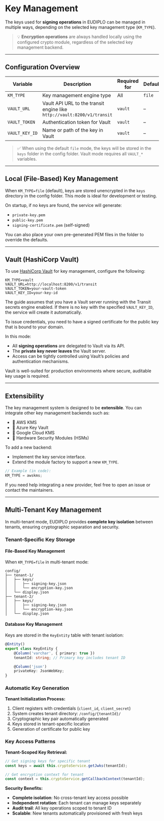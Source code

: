 # Key Management

The keys used for **signing operations** in EUDIPLO can be managed in multiple
ways, depending on the selected key management type (`KM_TYPE`).

> 💡 **Encryption operations** are always handled locally using the configured
> crypto module, regardless of the selected key management backend.

---

## Configuration Overview

| Variable       | Description                                                             | Required for | Default |
| -------------- | ----------------------------------------------------------------------- | ------------ | ------- |
| `KM_TYPE`      | Key management engine type                                              | All          | `file`  |
| `VAULT_URL`    | Vault API URL to the transit engine like `http://vault:8200/v1/transit` | `vault`      | –       |
| `VAULT_TOKEN`  | Authentication token for Vault                                          | `vault`      | –       |
| `VAULT_KEY_ID` | Name or path of the key in Vault                                        | `vault`      | –       |

> ✅ When using the default `file` mode, the keys will be stored in the `keys`
> folder in the config folder. Vault mode requires all `VAULT_*` variables.

---

## Local (File-Based) Key Management

When `KM_TYPE=file` (default), keys are stored unencrypted in the `keys`
directory in the config folder. This mode is ideal for development or testing.

On startup, if no keys are found, the service will generate:

- `private-key.pem`
- `public-key.pem`
- `signing-certificate.pem` (self-signed)

You can also place your own pre-generated PEM files in the folder to override
the defaults.

---

## Vault (HashiCorp Vault)

To use [HashiCorp Vault](https://www.vaultproject.io/) for key management,
configure the following:

```env
KM_TYPE=vault
VAULT_URL=http://localhost:8200/v1/transit
VAULT_TOKEN=your-vault-token
VAULT_KEY_ID=your-key-id
```

The guide assumes that you have a Vault server running with the Transit secrets
engine enabled. If there is no key with the specified `VAULT_KEY_ID`, the
service will create it automatically.

To issue credentials, you need to have a signed certificate for the public key
that is bound to your domain.

In this mode:

- All **signing operations** are delegated to Vault via its API.
- The **private key never leaves** the Vault server.
- Access can be tightly controlled using Vault’s policies and authentication
  mechanisms.

Vault is well-suited for production environments where secure, auditable key
usage is required.

---

## Extensibility

The key management system is designed to be **extensible**. You can integrate
other key management backends such as:

- 🔐 AWS KMS
- 🔐 Azure Key Vault
- 🔐 Google Cloud KMS
- 🔐 Hardware Security Modules (HSMs)

To add a new backend:

- Implement the key service interface.
- Extend the module factory to support a new `KM_TYPE`.

```ts
// Example (in code):
KM_TYPE = awskms;
```

If you need help integrating a new provider, feel free to open an issue or
contact the maintainers.

---

## Multi-Tenant Key Management

In multi-tenant mode, EUDIPLO provides **complete key isolation** between
tenants, ensuring cryptographic separation and security.

### Tenant-Specific Key Storage

#### File-Based Key Management

When `KM_TYPE=file` in multi-tenant mode:

```
config/
├── tenant-1/
│   ├── keys/
│   │   ├── signing-key.json
│   │   └── encryption-key.json
│   └── display.json
├── tenant-2/
│   ├── keys/
│   │   ├── signing-key.json
│   │   └── encryption-key.json
│   └── display.json
```

#### Database Key Management

Keys are stored in the `KeyEntity` table with tenant isolation:

```typescript
@Entity()
export class KeyEntity {
    @Column('varchar', { primary: true })
    tenantId: string; // Primary key includes tenant ID

    @Column('json')
    privateKey: JsonWebKey;
}
```

### Automatic Key Generation

**Tenant Initialization Process:**

1. Client registers with credentials (`client_id`, `client_secret`)
2. System creates tenant directory: `/config/{tenantId}/`
3. Cryptographic key pair automatically generated
4. Keys stored in tenant-specific location
5. Generation of certificate for public key

### Key Access Patterns

**Tenant-Scoped Key Retrieval:**

```typescript
// Get signing keys for specific tenant
const keys = await this.cryptoService.getJwks(tenantId);

// Get encryption context for tenant
const context = this.cryptoService.getCallbackContext(tenantId);
```

**Security Benefits:**

- **Complete isolation**: No cross-tenant key access possible
- **Independent rotation**: Each tenant can manage keys separately
- **Audit trail**: All key operations scoped to tenant ID
- **Scalable**: New tenants automatically provisioned with fresh keys
